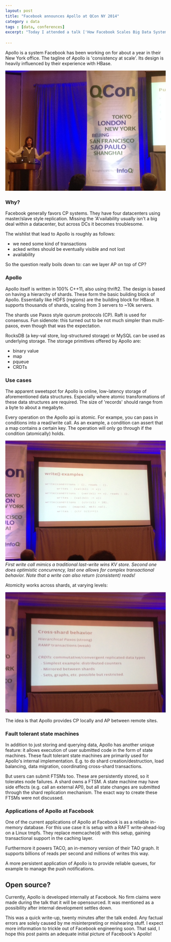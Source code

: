 ```yaml
---
layout: post
title: "Facebook announces Apollo at QCon NY 2014" 
category : data 
tags : [data, conferences]
excerpt: "Today I attended a talk ['How Facebook Scales Big Data Systems'](https://qconnewyork.com/presentation/how-facebook-scales-big-data-systems) at QCon NY 2014. It turns out that Jeff Johnson took this opportunity to announce a new project by Facebook: Apollo. The following is a rough transcript of the talk."

---
```


Apollo is a system Facebook has been working on for about a year in their New York office. The tagline of Apollo is 'consistency at scale'. Its design is heavily influenced by their experience with HBase.

![Jeff Johnson](/pics/qcon_apollo1.jpg)

### Why?

Facebook generally favors CP systems. They have four datacenters using master/slave style replication. Missing the 'A'vailability usually isn't a big deal within a datacenter, but across DCs it becomes troublesome.

The wishlist that lead to Apollo is roughly as follows:
* we need some kind of transactions
* acked writes should be eventually visible and not lost
* availability 

So the question really boils down to: can we layer AP on top of CP?

### Apollo
Apollo itself is written in 100% C++11, also using thrift2. The design is based on having a hierarchy of shards. These form the basic building block of Apollo. Essentially like HDFS (regions) are the building block for HBase. It supports thousands of shards, scaling from 3 servers to ~10k servers.

The shards use Paxos style quorum protocols (CP). Raft is used for consensus. Fun sidenote: this turned out to be not much simpler than multi-paxos, even though that was the expectation.

RocksDB (a key-val store, log-structured storage) or MySQL can be used as underlying storage. The storage primitives offered by Apollo are:
* binary value
* map
* pqueue
* CRDTs


### Use cases

The apparent sweetspot for Apollo is online, low-latency storage of aforementioned data structures. Especially where atomic transformations of these data structures are required. The size of 'records' should range from a byte to about a megabyte.

Every operation on the Apollo api is atomic. For exampe, you can pass in conditions into a read/write call. As an example, a condition can assert that a map contains a certain key. The operation will only go through if the condition (atomically) holds.

![Jeff Johnson](/pics/qcon_apollo2.jpg)
_First write call mimics a traditional last-write wins KV store. Second one does optimistic concurrency, last one allows for complex transactional behavior. Note that a write can also return (consistent) reads!_

Atomicity works across shards, at varying levels:

![Jeff Johnson](/pics/qcon_apollo3.jpg)

The idea is that Apollo provides CP locally and AP between remote sites.

### Fault tolerant state machines
In addition to just storing and querying data, Apollo has another unique feature: it allows execution of user submitted code in the form of state machines. These fault tolerant state machines are primarily used for Apollo's internal implementation. E.g. to do shard creation/destruction, load balancing, data migration, coordinating cross-shard transactions.

But users can submit FTSMs too. These are persistently stored, so it tolerates node failures. A shard owns a FTSM. A state machine may have side effects (e.g. call an external API), but all state changes are submitted through the shard replication mechanism. The exact way to create these FTSMs were not discussed.

### Applications of Apollo at Facebook
One of the current applications of Apollo at Facebook is as a reliable in-memory database. For this use case it is setup with a RAFT write-ahead-log on a Linux tmpfs. They replace memcache(d) with this setup, gaining transactional support in the caching layer.

Furthermore it powers TACO, an in-memory version of their TAO graph. It supports billions of reads per second and millions of writes this way.

A more persistent application of Apollo is to provide reliable queues, for example to manage the push notifications.

## Open source?
Currently, Apollo is developed internally at Facebook. No firm claims were made during the talk that it will be opensourced. It was mentioned as a possibility after internal development settles down.

This was a quick write-up, twenty minutes after the talk ended. Any factual errors are solely caused by me misinterpreting or mishearing stuff. I expect more information to trickle out of Facebook engineering soon. That said, I hope this post paints an adequate initial picture of Facebook's Apollo!

